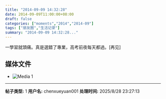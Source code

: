 ```yaml
---
title: "2014-09-09 14:32:28"
date: 2014-09-09T11:00:00+08:00
draft: false
categories: ["moments","2014","2014-09"]
tags: ["朋友圈","生活记录"]
summary: "2014-09-09 14:32:28..."
---
```


一學習就頭痛。真是選錯了專業，高考前夜每天都過。[再见]

## 媒体文件

- ![Media 1](/Moments/photos/2014-09-09/201409091432280.jpg)

---

**帖子类型:** 1
**用户名:** chenxueyuan001
**处理时间:** 2025/8/28 23:27:13